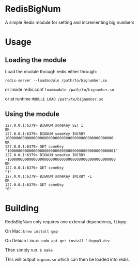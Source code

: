 # RedisBigNum
A simple Redis module for setting and incrementing big numbers


# Usage

## Loading the module
Load the module through redis either through:

`redis-server --loadmodule /path/to/bignumber.so`

or inside redis.conf `loadmodule /path/to/bignumber.so`

or at runtime `MODULE LOAD /path/to/bignumber.so`

## Using the module
```$ redis-cli
127.0.0.1:6379> BIGNUM someKey SET 1
OK
127.0.0.1:6379> BIGNUM someKey INCRBY 10000000000000000000000000000000000000000000000000
OK
127.0.0.1:6379> GET someKey
"10000000000000000000000000000000000000000000000001"
127.0.0.1:6379> BIGNUM someKey INCRBY -10000000000000000000000000000000000000000000000000
OK
127.0.0.1:6379> GET someKey
"1"
127.0.0.1:6379> BIGNUM someKey INCRBY -1
OK
127.0.0.1:6379> GET someKey
"0"
```

# Building

RedisBigNum only requires one external dependency, `libgmp`.


On Mac: `brew install gmp`

On Debian Linux: `sudo apt-get install libgmp3-dev`

Then simply run: `$ make`

This will output `bignum.so` which can then be loaded into redis.
